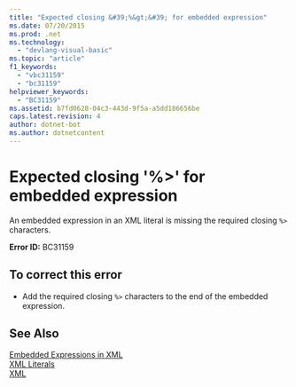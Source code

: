 ```yaml
---
title: "Expected closing &#39;%&gt;&#39; for embedded expression"
ms.date: 07/20/2015
ms.prod: .net
ms.technology: 
  - "devlang-visual-basic"
ms.topic: "article"
f1_keywords: 
  - "vbc31159"
  - "bc31159"
helpviewer_keywords: 
  - "BC31159"
ms.assetid: b7fd0628-04c3-443d-9f5a-a5dd186656be
caps.latest.revision: 4
author: dotnet-bot
ms.author: dotnetcontent
---
```

# Expected closing &#39;%&gt;&#39; for embedded expression
An embedded expression in an XML literal is missing the required closing `%>` characters.  
  
 **Error ID:** BC31159  
  
## To correct this error  
  
-   Add the required closing `%>` characters to the end of the embedded expression.  
  
## See Also  
 [Embedded Expressions in XML](../../visual-basic/programming-guide/language-features/xml/embedded-expressions-in-xml.md)  
 [XML Literals](../../visual-basic/language-reference/xml-literals/index.md)  
 [XML](../../visual-basic/programming-guide/language-features/xml/index.md)
